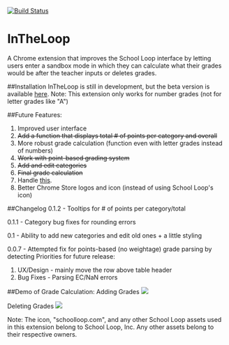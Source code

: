  [![Build Status](https://travis-ci.org/mash99/InTheLoop.svg?branch=develop)](https://travis-ci.org/mash99/InTheLoop)
# InTheLoop
A Chrome extension that improves the School Loop interface by letting users enter a sandbox mode in which they can calculate what their grades would be after the teacher inputs or deletes grades.

##Installation
InTheLoop is still in development, but the beta version is available [here](https://chrome.google.com/webstore/detail/in-the-loop-for-school-lo/ppigcngidmooiiafkelbilbojiijffag).
Note: This extension only works for number grades (not for letter grades like "A")

##Future Features:   
1. Improved user interface 
2. ~~Add a function that displays total # of points per category and overall~~
3. More robust grade calculation (function even with letter grades instead of numbers)
4. ~~Work with point-based grading system~~
5. ~~Add and edit categories~~
6. ~~Final grade calculation~~
7. Handle [this](https://scontent.xx.fbcdn.net/hphotos-xft1/v/t34.0-12/12395361_1647944725464690_391096720_n.jpg?oh=a616ca29147d5ecedfc4a79247d47484&oe=567014EB).
8. Better Chrome Store logos and icon (instead of using School Loop's icon)

##Changelog
0.1.2 - Tooltips for # of points per category/total

0.1.1 - Category bug fixes for rounding errors

0.1 - Ability to add new categories and edit old ones + a little styling

0.0.7 - Attempted fix for points-based (no weightage) grade parsing by detecting 
Priorities for future release:    
1. UX/Design - mainly move the row above table header    
2. Bug Fixes - Parsing EC/NaN errors    

##Demo of Grade Calculation:
Adding Grades
![](https://i.gyazo.com/3df6057e276cac0228153a3cf29a81fa.gif)

Deleting Grades
![](https://i.gyazo.com/c58a324298bf87404d153c2f85afb485.gif)

Note: The icon, "schoolloop.com", and any other School Loop assets used in this extension belong to School Loop, Inc. Any other assets belong to their respective owners.
